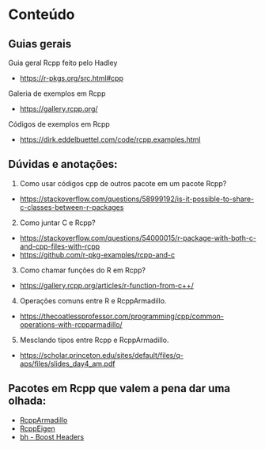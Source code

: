 # Conteúdo

## Guias gerais

Guia geral Rcpp feito pelo Hadley
- https://r-pkgs.org/src.html#cpp

Galeria de exemplos em Rcpp
- https://gallery.rcpp.org/

Códigos de exemplos em Rcpp
- https://dirk.eddelbuettel.com/code/rcpp.examples.html

## Dúvidas e anotações: 

1. Como usar códigos cpp de outros pacote em um pacote Rcpp?
- https://stackoverflow.com/questions/58999192/is-it-possible-to-share-c-classes-between-r-packages

2. Como juntar C e Rcpp?
- https://stackoverflow.com/questions/54000015/r-package-with-both-c-and-cpp-files-with-rcpp
- https://github.com/r-pkg-examples/rcpp-and-c

3. Como chamar funções do R em Rcpp?
- https://gallery.rcpp.org/articles/r-function-from-c++/

4. Operações comuns entre R e RcppArmadillo.
- https://thecoatlessprofessor.com/programming/cpp/common-operations-with-rcpparmadillo/

5. Mesclando tipos entre Rcpp e RcppArmadillo.
- https://scholar.princeton.edu/sites/default/files/q-aps/files/slides_day4_am.pdf

## Pacotes em Rcpp que valem a pena dar uma olhada:

- [RcppArmadillo]()
- [RcppEigen](http://dirk.eddelbuettel.com/code/rcpp.eigen.html)
- [bh - Boost Headers](https://github.com/eddelbuettel/bh)
